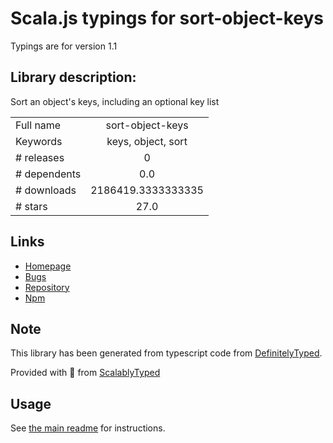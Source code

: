 
# Scala.js typings for sort-object-keys

Typings are for version 1.1

## Library description:
Sort an object's keys, including an optional key list

|                    |                 |
| ------------------ | :-------------: |
| Full name          | sort-object-keys |
| Keywords           | keys, object, sort |
| # releases         | 0 |
| # dependents       | 0.0 |
| # downloads        | 2186419.3333333335 |
| # stars            | 27.0 |

## Links
- [Homepage](https://github.com/keithamus/sort-object-keys#readme)
- [Bugs](https://github.com/keithamus/sort-object-keys/issues)
- [Repository](https://github.com/keithamus/sort-object-keys)
- [Npm](https://www.npmjs.com/package/sort-object-keys)
    


## Note
This library has been generated from typescript code from [DefinitelyTyped](https://definitelytyped.org).

Provided with :purple_heart: from [ScalablyTyped](https://github.com/oyvindberg/ScalablyTyped)

## Usage
See [the main readme](../../readme.md) for instructions.


